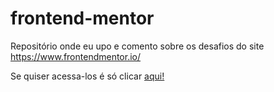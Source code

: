 # frontend-mentor
Repositório onde eu upo e comento sobre os desafios do site https://www.frontendmentor.io/

Se quiser acessa-los é só clicar <a href="https://marcosdoriguetto.github.io/frontend-mentor/">aqui!</a>